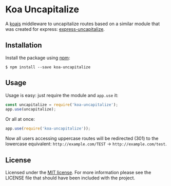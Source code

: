 # Koa Uncapitalize

A [koajs](https://github.com/koajs/koa) middleware to uncapitalize routes
based on a similar module that was created for express:
[express-uncapitalize](https://github.com/jamiesteven/express-uncapitalize).

## Installation

Install the package using [npm](https://www.npmjs.com/):

```shell
$ npm install --save koa-uncapitalize
```

## Usage

Usage is easy: just require the module and `app.use` it:

```javascript
const uncapitalize = require('koa-uncapitalize');
app.use(uncapitalize);
```

Or all at once:

```javascript
app.use(require('koa-uncapitalize'));
```

Now all users accessing uppercase routes will be redirected (301) to the
lowercase equivalent: `http://example.com/TEST` -> `http://example.com/test`.

## License

Licensed under the [MIT license](https://opensource.org/licenses/MIT). For
more information please see the LICENSE file that should have been included
with the project.
